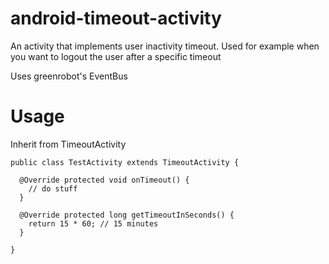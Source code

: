 # android-timeout-activity
An activity that implements user inactivity timeout. 
Used for example when you want to logout the user after a specific timeout

Uses greenrobot's EventBus

# Usage

Inherit from TimeoutActivity

    public class TestActivity extends TimeoutActivity {
      
      @Override protected void onTimeout() {
        // do stuff  
      }

      @Override protected long getTimeoutInSeconds() {
        return 15 * 60; // 15 minutes
      }
      
    }
